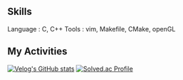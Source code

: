 ## Skills

Language : C, C++
Tools : vim, Makefile, CMake, openGL



## My Activities
[![Velog's GitHub stats](https://velog-readme-stats.vercel.app/api?name=sihkang)](https://velog.io/@sihkang/posts)   [![Solved.ac Profile](http://mazassumnida.wtf/api/v2/generate_badge?boj=sihkang)](https://solved.ac/sihkang)
